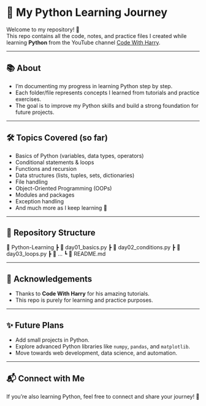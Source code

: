 # 🐍 My Python Learning Journey

Welcome to my repository! 🎉  
This repo contains all the code, notes, and practice files I created while learning **Python** from the YouTube channel [Code With Harry](https://www.youtube.com/@CodeWithHarry).

---

## 📚 About
- I’m documenting my progress in learning Python step by step.  
- Each folder/file represents concepts I learned from tutorials and practice exercises.  
- The goal is to improve my Python skills and build a strong foundation for future projects.

---

## 🛠 Topics Covered (so far)
- Basics of Python (variables, data types, operators)  
- Conditional statements & loops  
- Functions and recursion  
- Data structures (lists, tuples, sets, dictionaries)  
- File handling  
- Object-Oriented Programming (OOPs)  
- Modules and packages  
- Exception handling  
- And much more as I keep learning 🚀  

---

## 📂 Repository Structure

📁 Python-Learning
┣ 📄 day01_basics.py
┣ 📄 day02_conditions.py
┣ 📄 day03_loops.py
┣ 📄 ...
┗ 📄 README.md



---

## 🤝 Acknowledgements
- Thanks to **Code With Harry** for his amazing tutorials.  
- This repo is purely for learning and practice purposes.  

---

## ✨ Future Plans
- Add small projects in Python.  
- Explore advanced Python libraries like `numpy`, `pandas`, and `matplotlib`.  
- Move towards web development, data science, and automation.  

---

## 📬 Connect with Me
If you’re also learning Python, feel free to connect and share your journey! 🌸
